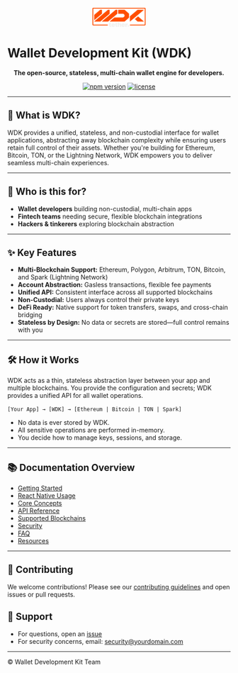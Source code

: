 <!-- LOGO PLACEHOLDER -->
<p align="center">
  <img src="logo.png" alt="WDK Logo" width="120" />
</p>

# Wallet Development Kit (WDK)

<p align="center"><b>The open-source, stateless, multi-chain wallet engine for developers.</b></p>

<p align="center">
  <a href="https://www.npmjs.com/package/wdk-core"><img src="https://img.shields.io/npm/v/wdk-core.svg" alt="npm version"></a>
  <a href="https://github.com/your-org/wdk-core/blob/main/LICENSE"><img src="https://img.shields.io/github/license/your-org/wdk-core.svg" alt="license"></a>
</p>

---

## 🚀 What is WDK?
WDK provides a unified, stateless, and non-custodial interface for wallet applications, abstracting away blockchain complexity while ensuring users retain full control of their assets. Whether you're building for Ethereum, Bitcoin, TON, or the Lightning Network, WDK empowers you to deliver seamless multi-chain experiences.

---

## 👤 Who is this for?
- **Wallet developers** building non-custodial, multi-chain apps
- **Fintech teams** needing secure, flexible blockchain integrations
- **Hackers & tinkerers** exploring blockchain abstraction

---

## ✨ Key Features
- **Multi-Blockchain Support:** Ethereum, Polygon, Arbitrum, TON, Bitcoin, and Spark (Lightning Network)
- **Account Abstraction:** Gasless transactions, flexible fee payments
- **Unified API:** Consistent interface across all supported blockchains
- **Non-Custodial:** Users always control their private keys
- **DeFi Ready:** Native support for token transfers, swaps, and cross-chain bridging
- **Stateless by Design:** No data or secrets are stored—full control remains with you

---

## 🛠️ How it Works
WDK acts as a thin, stateless abstraction layer between your app and multiple blockchains. You provide the configuration and secrets; WDK provides a unified API for all wallet operations.

```
[Your App] → [WDK] → [Ethereum | Bitcoin | TON | Spark]
```

- No data is ever stored by WDK.
- All sensitive operations are performed in-memory.
- You decide how to manage keys, sessions, and storage.

---

## 📚 Documentation Overview

- [Getting Started](getting-started.md)
- [React Native Usage](react-native.md)
- [Core Concepts](core-concepts.md)
- [API Reference](api-reference.md)
- [Supported Blockchains](supported-blockchains.md)
- [Security](security.md)
- [FAQ](faq.md)
- [Resources](resources.md)

---

## 🤝 Contributing
We welcome contributions! Please see our [contributing guidelines](CONTRIBUTING.md) and open issues or pull requests.

## 💬 Support
- For questions, open an [issue](https://github.com/your-org/wdk-core/issues)
- For security concerns, email: security@yourdomain.com

---

© Wallet Development Kit Team